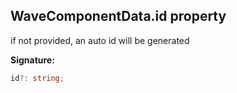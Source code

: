 
## WaveComponentData.id property

if not provided, an auto id will be generated

**Signature:**

```typescript
id?: string;
```
